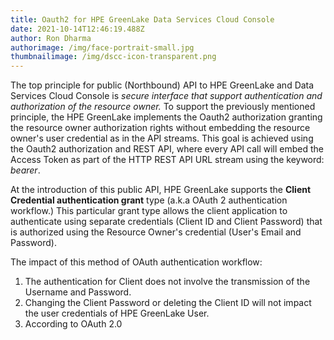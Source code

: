 ```yaml
---
title: Oauth2 for HPE GreenLake Data Services Cloud Console
date: 2021-10-14T12:46:19.488Z
author: Ron Dharma
authorimage: /img/face-portrait-small.jpg
thumbnailimage: /img/dscc-icon-transparent.png
---
```

The top principle for public (Northbound) API to HPE GreenLake and Data Services Cloud Console is *secure interface that support authentication and authorization of the resource owner.* To support the previously mentioned principle, the HPE GreenLake implements the Oauth2 authorization granting the resource owner authorization rights without embedding the resource owner's user credential as in the API streams. This goal is achieved using the Oauth2 authorization and REST API, where every API call will embed the Access Token as part of the HTTP REST API URL stream using the keyword: *bearer*.

At the introduction of this public API, HPE GreenLake supports the **Client Credential authentication grant** type (a.k.a OAuth 2 authentication workflow.) This particular grant type allows the client application to authenticate using separate credentials (Client ID and Client Password) that is authorized using the Resource Owner's credential (User's Email and Password). 

The impact of this method of OAuth authentication workflow:

1. The authentication for Client does not involve the transmission of the Username and Password.
2. Changing the Client Password or deleting the Client ID will not impact the user credentials of HPE GreenLake User.
3. According to OAuth 2.0